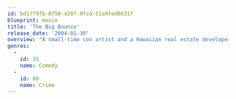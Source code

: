 ```yaml
---
id: bd17f9fb-8750-428f-9fcd-51a9fed0631f
blueprint: movie
title: 'The Big Bounce'
release_date: '2004-01-30'
overview: "A small-time con artist and a Hawaiian real estate developer's mischievous, enterprising mistress team up for a potential $200,000 score."
genres:
  -
    id: 35
    name: Comedy
  -
    id: 80
    name: Crime
---
```

